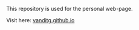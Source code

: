 This repository is used for the personal web-page.  

Visit here: [vanditg.github.io](https://vanditg.github.io/)  